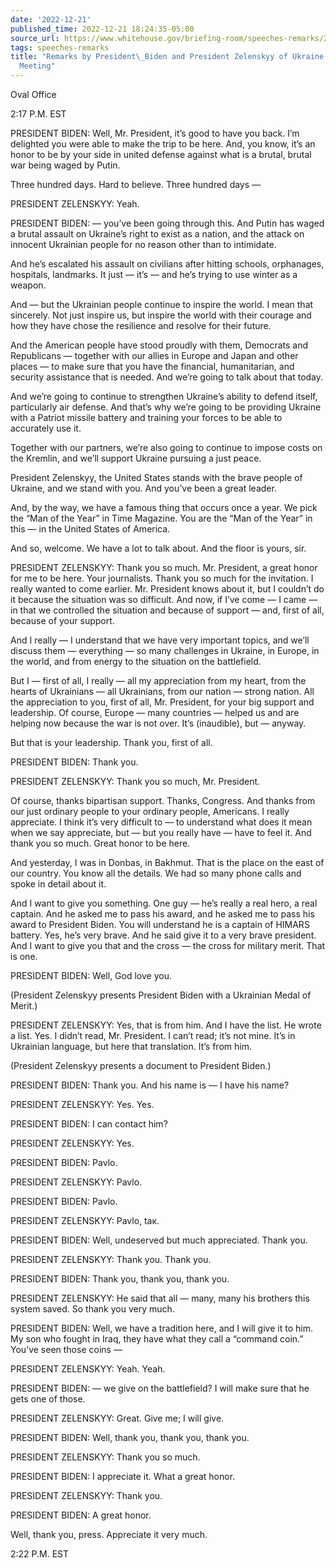 ```yaml
---
date: '2022-12-21'
published_time: 2022-12-21 18:24:35-05:00
source_url: https://www.whitehouse.gov/briefing-room/speeches-remarks/2022/12/21/remarks-by-president-biden-and-president-zelenskyy-of-ukraine-before-bilateral-meeting-2/
tags: speeches-remarks
title: "Remarks by President\_Biden and President Zelenskyy of Ukraine Before Bilateral\_\
  Meeting"
---
```

 
Oval Office

2:17 P.M. EST

PRESIDENT BIDEN: Well, Mr. President, it’s good to have you back. I’m
delighted you were able to make the trip to be here. And, you know, it’s
an honor to be by your side in united defense against what is a brutal,
brutal war being waged by Putin.

Three hundred days. Hard to believe. Three hundred days —

PRESIDENT ZELENSKYY: Yeah.

PRESIDENT BIDEN: — you’ve been going through this. And Putin has waged a
brutal assault on Ukraine’s right to exist as a nation, and the attack
on innocent Ukrainian people for no reason other than to intimidate.

And he’s escalated his assault on civilians after hitting schools,
orphanages, hospitals, landmarks. It just — it’s — and he’s trying to
use winter as a weapon.

And — but the Ukrainian people continue to inspire the world. I mean
that sincerely. Not just inspire us, but inspire the world with their
courage and how they have chose the resilience and resolve for their
future.

And the American people have stood proudly with them, Democrats and
Republicans — together with our allies in Europe and Japan and other
places — to make sure that you have the financial, humanitarian, and
security assistance that is needed. And we’re going to talk about that
today.

And we’re going to continue to strengthen Ukraine’s ability to defend
itself, particularly air defense. And that’s why we’re going to be
providing Ukraine with a Patriot missile battery and training your
forces to be able to accurately use it.

Together with our partners, we’re also going to continue to impose costs
on the Kremlin, and we’ll support Ukraine pursuing a just peace.

President Zelenskyy, the United States stands with the brave people of
Ukraine, and we stand with you. And you’ve been a great leader.

And, by the way, we have a famous thing that occurs once a year. We pick
the “Man of the Year” in Time Magazine. You are the “Man of the Year” in
this — in the United States of America.

And so, welcome. We have a lot to talk about. And the floor is yours,
sir.

PRESIDENT ZELENSKYY: Thank you so much. Mr. President, a great honor for
me to be here. Your journalists. Thank you so much for the invitation. I
really wanted to come earlier. Mr. President knows about it, but I
couldn’t do it because the situation was so difficult. And now, if I’ve
come — I came — in that we controlled the situation and because of
support — and, first of all, because of your support.

And I really — I understand that we have very important topics, and
we’ll discuss them — everything — so many challenges in Ukraine, in
Europe, in the world, and from energy to the situation on the
battlefield.

But I — first of all, I really — all my appreciation from my heart, from
the hearts of Ukrainians — all Ukrainians, from our nation — strong
nation. All the appreciation to you, first of all, Mr. President, for
your big support and leadership. Of course, Europe — many countries —
helped us and are helping now because the war is not over. It’s
(inaudible), but — anyway.

But that is your leadership. Thank you, first of all.

PRESIDENT BIDEN: Thank you.

PRESIDENT ZELENSKYY: Thank you so much, Mr. President.

Of course, thanks bipartisan support. Thanks, Congress. And thanks from
our just ordinary people to your ordinary people, Americans. I really
appreciate. I think it’s very difficult to — to understand what does it
mean when we say appreciate, but — but you really have — have to feel
it. And thank you so much. Great honor to be here.

And yesterday, I was in Donbas, in Bakhmut. That is the place on the
east of our country. You know all the details. We had so many phone
calls and spoke in detail about it.

And I want to give you something. One guy — he’s really a real hero, a
real captain. And he asked me to pass his award, and he asked me to pass
his award to President Biden. You will understand he is a captain of
HIMARS battery. Yes, he’s very brave. And he said give it to a very
brave president. And I want to give you that and the cross — the cross
for military merit. That is one.

PRESIDENT BIDEN: Well, God love you.

(President Zelenskyy presents President Biden with a Ukrainian Medal of
Merit.)

PRESIDENT ZELENSKYY: Yes, that is from him. And I have the list. He
wrote a list. Yes. I didn’t read, Mr. President. I can’t read; it’s not
mine. It’s in Ukrainian language, but here that translation. It’s from
him.

(President Zelenskyy presents a document to President Biden.)

PRESIDENT BIDEN: Thank you. And his name is — I have his name?

PRESIDENT ZELENSKYY: Yes. Yes.

PRESIDENT BIDEN: I can contact him?

PRESIDENT ZELENSKYY: Yes.

PRESIDENT BIDEN: Pavlo.

PRESIDENT ZELENSKYY: Pavlo.

PRESIDENT BIDEN: Pavlo.

PRESIDENT ZELENSKYY: Pavlo, tак.

PRESIDENT BIDEN: Well, undeserved but much appreciated. Thank you.

PRESIDENT ZELENSKYY: Thank you. Thank you.

PRESIDENT BIDEN: Thank you, thank you, thank you.

PRESIDENT ZELENSKYY: He said that all — many, many his brothers this
system saved. So thank you very much.

PRESIDENT BIDEN: Well, we have a tradition here, and I will give it to
him. My son who fought in Iraq, they have what they call a “command
coin.” You’ve seen those coins —

PRESIDENT ZELENSKYY: Yeah. Yeah.

PRESIDENT BIDEN: — we give on the battlefield? I will make sure that he
gets one of those.

PRESIDENT ZELENSKYY: Great. Give me; I will give.

PRESIDENT BIDEN: Well, thank you, thank you, thank you.

PRESIDENT ZELENSKYY: Thank you so much.

PRESIDENT BIDEN: I appreciate it. What a great honor.

PRESIDENT ZELENSKYY: Thank you.

PRESIDENT BIDEN: A great honor.

Well, thank you, press. Appreciate it very much.

2:22 P.M. EST
